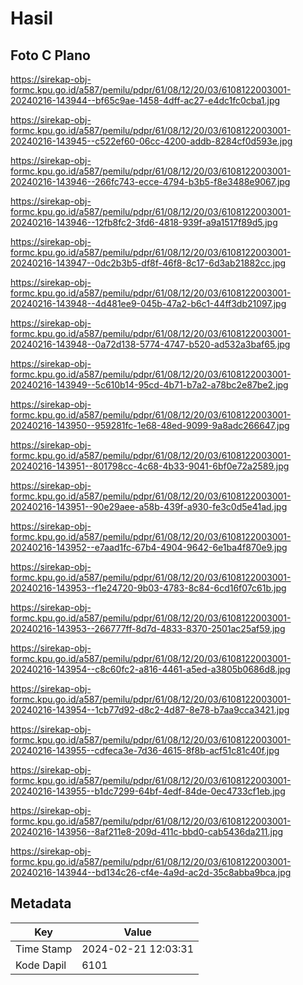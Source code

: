 # Hasil

## Foto C Plano

https://sirekap-obj-formc.kpu.go.id/a587/pemilu/pdpr/61/08/12/20/03/6108122003001-20240216-143944--bf65c9ae-1458-4dff-ac27-e4dc1fc0cba1.jpg

https://sirekap-obj-formc.kpu.go.id/a587/pemilu/pdpr/61/08/12/20/03/6108122003001-20240216-143945--c522ef60-06cc-4200-addb-8284cf0d593e.jpg

https://sirekap-obj-formc.kpu.go.id/a587/pemilu/pdpr/61/08/12/20/03/6108122003001-20240216-143946--266fc743-ecce-4794-b3b5-f8e3488e9067.jpg

https://sirekap-obj-formc.kpu.go.id/a587/pemilu/pdpr/61/08/12/20/03/6108122003001-20240216-143946--12fb8fc2-3fd6-4818-939f-a9a1517f89d5.jpg

https://sirekap-obj-formc.kpu.go.id/a587/pemilu/pdpr/61/08/12/20/03/6108122003001-20240216-143947--0dc2b3b5-df8f-46f8-8c17-6d3ab21882cc.jpg

https://sirekap-obj-formc.kpu.go.id/a587/pemilu/pdpr/61/08/12/20/03/6108122003001-20240216-143948--4d481ee9-045b-47a2-b6c1-44ff3db21097.jpg

https://sirekap-obj-formc.kpu.go.id/a587/pemilu/pdpr/61/08/12/20/03/6108122003001-20240216-143948--0a72d138-5774-4747-b520-ad532a3baf65.jpg

https://sirekap-obj-formc.kpu.go.id/a587/pemilu/pdpr/61/08/12/20/03/6108122003001-20240216-143949--5c610b14-95cd-4b71-b7a2-a78bc2e87be2.jpg

https://sirekap-obj-formc.kpu.go.id/a587/pemilu/pdpr/61/08/12/20/03/6108122003001-20240216-143950--959281fc-1e68-48ed-9099-9a8adc266647.jpg

https://sirekap-obj-formc.kpu.go.id/a587/pemilu/pdpr/61/08/12/20/03/6108122003001-20240216-143951--801798cc-4c68-4b33-9041-6bf0e72a2589.jpg

https://sirekap-obj-formc.kpu.go.id/a587/pemilu/pdpr/61/08/12/20/03/6108122003001-20240216-143951--90e29aee-a58b-439f-a930-fe3c0d5e41ad.jpg

https://sirekap-obj-formc.kpu.go.id/a587/pemilu/pdpr/61/08/12/20/03/6108122003001-20240216-143952--e7aad1fc-67b4-4904-9642-6e1ba4f870e9.jpg

https://sirekap-obj-formc.kpu.go.id/a587/pemilu/pdpr/61/08/12/20/03/6108122003001-20240216-143953--f1e24720-9b03-4783-8c84-6cd16f07c61b.jpg

https://sirekap-obj-formc.kpu.go.id/a587/pemilu/pdpr/61/08/12/20/03/6108122003001-20240216-143953--266777ff-8d7d-4833-8370-2501ac25af59.jpg

https://sirekap-obj-formc.kpu.go.id/a587/pemilu/pdpr/61/08/12/20/03/6108122003001-20240216-143954--c8c60fc2-a816-4461-a5ed-a3805b0686d8.jpg

https://sirekap-obj-formc.kpu.go.id/a587/pemilu/pdpr/61/08/12/20/03/6108122003001-20240216-143954--1cb77d92-d8c2-4d87-8e78-b7aa9cca3421.jpg

https://sirekap-obj-formc.kpu.go.id/a587/pemilu/pdpr/61/08/12/20/03/6108122003001-20240216-143955--cdfeca3e-7d36-4615-8f8b-acf51c81c40f.jpg

https://sirekap-obj-formc.kpu.go.id/a587/pemilu/pdpr/61/08/12/20/03/6108122003001-20240216-143955--b1dc7299-64bf-4edf-84de-0ec4733cf1eb.jpg

https://sirekap-obj-formc.kpu.go.id/a587/pemilu/pdpr/61/08/12/20/03/6108122003001-20240216-143956--8af211e8-209d-411c-bbd0-cab5436da211.jpg

https://sirekap-obj-formc.kpu.go.id/a587/pemilu/pdpr/61/08/12/20/03/6108122003001-20240216-143944--bd134c26-cf4e-4a9d-ac2d-35c8abba9bca.jpg


## Metadata

| Key        | Value               |
| ---------- | ------------------- |
| Time Stamp | 2024-02-21 12:03:31 |
| Kode Dapil | 6101                |



